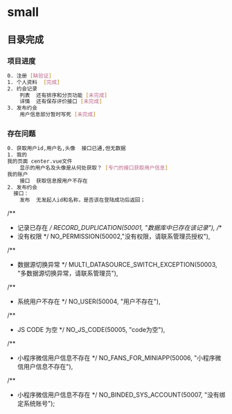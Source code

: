 # small


## 目录完成

### 项目进度

```bash
0. 注册 [缺验证]
1. 个人资料  [完成]
2. 约会记录 
	列表  还有排序和分页功能 [未完成]
	详情  还有保存评价接口 [未完成]
3. 发布约会  
	用户信息部分暂时写死 [未完成] 
```

### 存在问题

```bash
0. 获取用户id,用户名,头像  接口已通,但无数据
1. 我的 
我的页面 center.vue文件
    显示的用户名及头像是从何处获取？ [专门的接口获取用户信息]
我的账户  
    接口  获取信息报用户不存在
2. 发布约会
  接口：
    发布  无发起人id和名称，是否该在登陆成功后返回；

```

/**
 * 记录已存在
 */
RECORD_DUPLICATION(50001, "数据库中已存在该记录"),
/**
 * 没有权限
 */
NO_PERMISSION(50002,"没有权限，请联系管理员授权"),

/**
 * 数据源切换异常
 */
MULTI_DATASOURCE_SWITCH_EXCEPTION(50003, "多数据源切换异常，请联系管理员"),

/**
 * 系统用户不存在
 */
NO_USER(50004, "用户不存在"),

/**
 * JS CODE 为空
 */
NO_JS_CODE(50005, "code为空"),

/**
 * 小程序微信用户信息不存在
 */
NO_FANS_FOR_MINIAPP(50006, "小程序微信用户信息不存在"),

/**
 * 小程序微信用户信息不存在
 */
NO_BINDED_SYS_ACCOUNT(50007, "没有绑定系统账号");
